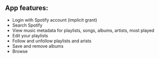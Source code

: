

## App features:

<ul>
  <li>Login with Spotify account (implicit grant)</li>
  <li>Search Spotify</li>
  <li>View music metadata for playlists, songs, albums, artists, most played</li>
  <li>Edit your playlists</li>
  <li>Follow and unfollow playlists and arists</li>
  <li>Save and remove albums</li>
  <li>Browse</li>
 </ul>




